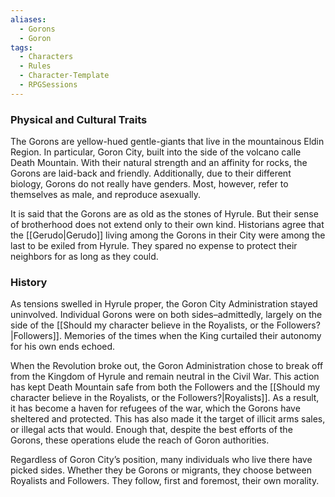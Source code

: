 ```yaml
---
aliases:
  - Gorons
  - Goron
tags:
  - Characters
  - Rules
  - Character-Template
  - RPGSessions
---
```

### Physical and Cultural Traits
The Gorons are yellow-hued gentle-giants that live in the mountainous Eldin Region. In particular, Goron City, built into the side of the volcano calle Death Mountain. With their natural strength and an affinity for rocks, the Gorons are laid-back and friendly. Additionally, due to their different biology, Gorons do not really have genders. Most, however, refer to themselves as male, and reproduce asexually.

It is said that the Gorons are as old as the stones of Hyrule. But their sense of brotherhood does not extend only to their own kind. Historians agree that the [[Gerudo|Gerudo]] living among the Gorons in their City were among the last to be exiled from Hyrule. They spared no expense to protect their neighbors for as long as they could.

### History
As tensions swelled in Hyrule proper, the Goron City Administration stayed uninvolved. Individual Gorons were on both sides–admittedly, largely on the side of the [[Should my character believe in the Royalists, or the Followers?|Followers]]. Memories of the times when the King curtailed their autonomy for his own ends echoed.

When the Revolution broke out, the Goron Administration chose to break off from the Kingdom of Hyrule and remain neutral in the Civil War. This action has kept Death Mountain safe from both the Followers and the [[Should my character believe in the Royalists, or the Followers?|Royalists]]. As a result, it has become a haven for refugees of the war, which the Gorons have sheltered and protected. This has also made it the target of illicit arms sales, or illegal acts that would. Enough that, despite the best efforts of the Gorons, these operations elude the reach of Goron authorities.

Regardless of Goron City’s position, many individuals who live there have picked sides. Whether they be Gorons or migrants, they choose between Royalists and Followers. They follow, first and foremost, their own morality.